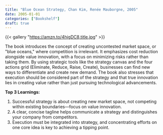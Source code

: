 ```yaml
---
title: "Blue Ocean Strategy, Chan Kim, Renée Mauborgne, 2005"
date: 2005-01-01
categories: ["Bookshelf"]
draft: true
---
```


{{< gallery "https://amzn.to/4hjgDC8,title.jpg" >}}

The book introduces the concept of creating uncontested market space, or "blue oceans," where competition is irrelevant. It emphasizes cost reduction alongside value innovation, with a focus on minimizing risks rather than taking them. By using strategic tools like the strategy canvas and the four actions grid (Eliminate, Reduce, Raise, Create), businesses can find new ways to differentiate and create new demand. The book also stresses that execution should be considered part of the strategy and that true innovation lies in creating value rather than just pursuing technological advancements.

**Top 3 Learnings:**

1. Successful strategy is about creating new market space, not competing within existing boundaries—focus on value innovation.
2. A clear, concise tagline helps communicate a strategy and distinguishes your company from competitors.
3. Execution must be integrated into strategy, and concentrating efforts on one core idea is key to achieving a tipping point.
